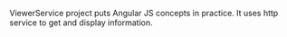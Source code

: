 ViewerService project puts Angular JS concepts in practice. It uses http service to get and display information.  
